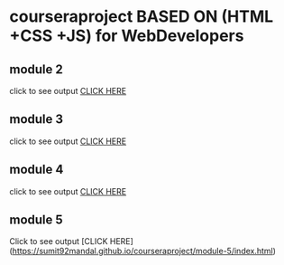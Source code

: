 # courseraproject BASED ON (HTML +CSS +JS) for WebDevelopers
## module 2
click to see output [CLICK HERE](https://sumit92mandal.github.io/courseraproject/module2/index.html)
## module 3
click to see output [CLICK HERE](https://sumit92mandal.github.io/courseraproject/module3/index.html)
## module 4
click to see output [CLICK HERE](https://sumit92mandal.github.io/courseraproject/module4/index.html)
## module 5
Click to see output [CLICK HERE] (https://sumit92mandal.github.io/courseraproject/module-5/index.html)
